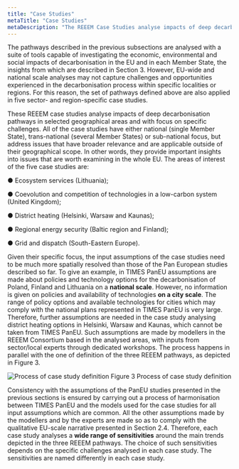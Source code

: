 ```yaml
---
title: "Case Studies"
metaTitle: "Case Studies"
metaDescription: "The REEEM Case Studies analyse impacts of deep decarbonisation pathways in selected geographical areas and with focus on specific challenges. All of the Case Studies have either national (single Member State), trans-national (several Member States) or sub-national focus, but address issues that have broader relevance and are applicable outside of their geographical scope."
---
```


The pathways described in the previous subsections are analysed with a suite of tools capable of investigating the economic, environmental and social impacts of decarbonisation in the EU and in each Member State, the insights from which are described in Section 3. However, EU-wide and national scale analyses may not capture challenges and opportunities experienced in the decarbonisation process within specific localities or regions. For this reason, the set of pathways defined above are also applied in five sector- and region-specific case studies.

These REEEM case studies analyse impacts of deep decarbonisation pathways in selected geographical areas and with focus on specific challenges. All of the case studies have either national (single Member State), trans-national (several Member States) or sub-national focus, but address issues that have broader relevance and are applicable outside of their geographical scope. In other words, they provide important insights into issues that are worth examining in the whole EU. The areas of interest of the five case studies are:

●	Ecosystem services (Lithuania);

●	Coevolution and competition of technologies in a low-carbon system (United Kingdom);

●	District heating (Helsinki, Warsaw and Kaunas);

●	Regional energy security (Baltic region and Finland);

●	Grid and dispatch (South-Eastern Europe).

Given their specific focus, the input assumptions of the case studies need to be much more spatially resolved than those of the Pan European studies described so far. To give an example, in TIMES PanEU assumptions are made about policies and technology options for the decarbonisation of Poland, Finland and Lithuania on a **national scale**. However, no information is given on policies and availability of technologies **on a city scale**. The range of policy options and available technologies for cities which may comply with the national plans represented in TIMES PanEU is very large. Therefore, further assumptions are needed in the case study analysing district heating options in Helsinki, Warsaw and Kaunas, which cannot be taken from TIMES PanEU. Such assumptions are made by modellers in the REEEM Consortium based in the analysed areas, with inputs from sector/local experts through dedicated workshops. The process happens in parallel with the one of definition of the three REEEM pathways, as depicted in Figure 3.

![Process of case study definition](./case_studies.png)
Figure 3 Process of case study definition

Consistency with the assumptions of the PanEU studies presented in the previous sections is ensured by carrying out a process of harmonisation between TIMES PanEU and the models used for the case studies for all input assumptions which are common. All the other assumptions made by the modellers and by the experts are made so as to comply with the qualitative EU-scale narrative presented in Section 2.4. Therefore, each case study analyses a **wide range of sensitivities** around the main trends depicted in the three REEEM pathways. The choice of such sensitivities depends on the specific challenges analysed in each case study. The sensitivities are named differently in each case study.
